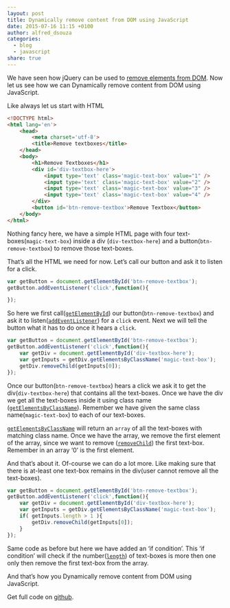 ```yaml
---
layout: post
title: Dynamically remove content from DOM using JavaScript
date: 2015-07-16 11:15 +0100
author: alfred_dsouza
categories:
  - blog
  - javascript
share: true
---
```


We have seen how jQuery can be used to [remove elements from DOM](http://dsouzaalf.red/blog/jquery/dynamically-remove-content-from-dom-using-jquery/ "Dynamically remove content from DOM using jQuery"). Now let us see how we can Dynamically remove content from DOM using JavaScript.

Like always let us start with HTML

```html
<!DOCTYPE html>
<html lang='en'>
	<head>
		<meta charset='utf-8'>
		<title>Remove textboxes</title>
	</head>
	<body>
		<h1>Remove Textboxes</h1>
		<div id='div-textbox-here'>
			<input type='text' class='magic-text-box' value="1" />
			<input type='text' class='magic-text-box' value="2" />
			<input type='text' class='magic-text-box' value="3" />
			<input type='text' class='magic-text-box' value="4" />
		</div>
		<button id='btn-remove-textbox'>Remove Textbox</button>
	</body>
</html>
```

Nothing fancy here, we have a simple HTML page with four text-boxes(`magic-text-box`) inside a div (`div-textbox-here`) and a button(`btn-remove-textbox`) to remove those text-boxes.

That’s all the HTML we need for now. Let’s call our button and ask it to listen for a click.

```javascript
var getButton = document.getElementById('btn-remove-textbox');
getButton.addEventListener('click',function(){

});
```

So here we first call([`getElementById`](https://developer.mozilla.org/en-US/docs/Web/API/Document/getElementById "MDN .getElementById documentation")) our button(`btn-remove-textbox`) and ask it to listen([`addEventListener`](https://developer.mozilla.org/en-US/docs/Web/API/EventTarget/addEventListener "MDN .addEventListener documentation")) for a `click` event. Next we will tell the button what it has to do once it hears a `click`.

```javascript
var getButton = document.getElementById('btn-remove-textbox');
getButton.addEventListener('click',function(){
	var getDiv = document.getElementById('div-textbox-here');
	var getInputs = getDiv.getElementsByClassName('magic-text-box');
	getDiv.removeChild(getInputs[0]);
});
```

Once our button(`btn-remove-textbox`) hears a click we ask it to get the div(`div-textbox-here`) that contains all the text-boxes. Once we have the div we get all the text-boxes inside it using class name ([`getElementsByClassName`](https://developer.mozilla.org/en-US/docs/Web/API/Document/getElementsByClassName "MDN .getElementsByClassName documentation")). Remember we have given the same class name(`magic-text-box`) to each of our text-boxes.

[`getElementsByClassName`](https://developer.mozilla.org/en-US/docs/Web/API/Document/getElementsByClassName "MDN .getElementsByClassName documentation") will return an `array` of all the text-boxes with matching class name. Once we have the array, we remove the first element of the array, since we want to remove ([`removeChild`](https://developer.mozilla.org/en-US/docs/Web/API/Node/removeChild  "MDN .removeChild documentation")) the first text-box. Remember in an array ‘0’ is the first element.

And that’s about it. Of-course we can do a lot more. Like making sure that there is at-least one text-box remains in the div(user cannot remove all the text-boxes).

```javascript
var getButton = document.getElementById('btn-remove-textbox');
getButton.addEventListener('click',function(){
	var getDiv = document.getElementById('div-textbox-here');
	var getInputs = getDiv.getElementsByClassName('magic-text-box');
	if( getInputs.length > 1 ){
		getDiv.removeChild(getInputs[0]);
	}
});
```

Same code as before but here we have added an ‘if condition’. This ‘if condition’ will check if the number([`length`](https://developer.mozilla.org/en-US/docs/Web/JavaScript/Reference/Global_Objects/String/length  "MDN .length documentation")) of text-boxes is more then one only then remove the first text-box from the array.

And that’s how you Dynamically remove content from DOM using JavaScript.

Get full code on [github](https://github.com/dsouzaalfred/blogdemos/blob/master/remove_element/js.html "Github link").
